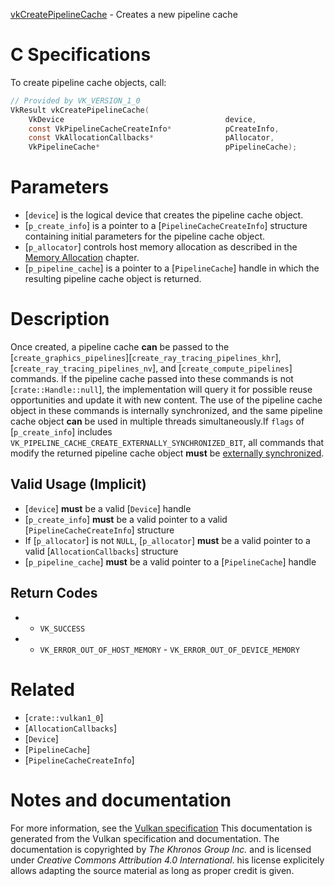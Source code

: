[vkCreatePipelineCache](https://www.khronos.org/registry/vulkan/specs/1.3-extensions/man/html/vkCreatePipelineCache.html) - Creates a new pipeline cache

# C Specifications
To create pipeline cache objects, call:
```c
// Provided by VK_VERSION_1_0
VkResult vkCreatePipelineCache(
    VkDevice                                    device,
    const VkPipelineCacheCreateInfo*            pCreateInfo,
    const VkAllocationCallbacks*                pAllocator,
    VkPipelineCache*                            pPipelineCache);
```

# Parameters
- [`device`] is the logical device that creates the pipeline cache object.
- [`p_create_info`] is a pointer to a [`PipelineCacheCreateInfo`] structure containing initial parameters for the pipeline cache object.
- [`p_allocator`] controls host memory allocation as described in the [Memory Allocation](https://www.khronos.org/registry/vulkan/specs/1.3-extensions/html/vkspec.html#memory-allocation) chapter.
- [`p_pipeline_cache`] is a pointer to a [`PipelineCache`] handle in which the resulting pipeline cache object is returned.

# Description
Once created, a pipeline cache  **can**  be passed to the
[`create_graphics_pipelines`][`create_ray_tracing_pipelines_khr`],
[`create_ray_tracing_pipelines_nv`],
and [`create_compute_pipelines`] commands.
If the pipeline cache passed into these commands is not
[`crate::Handle::null`], the implementation will query it for possible reuse
opportunities and update it with new content.
The use of the pipeline cache object in these commands is internally
synchronized, and the same pipeline cache object  **can**  be used in multiple
threads simultaneously.If `flags` of [`p_create_info`] includes
`VK_PIPELINE_CACHE_CREATE_EXTERNALLY_SYNCHRONIZED_BIT`, all commands
that modify the returned pipeline cache object  **must**  be
[externally synchronized](https://www.khronos.org/registry/vulkan/specs/1.3-extensions/html/vkspec.html#fundamentals-threadingbehavior).
## Valid Usage (Implicit)
-  [`device`] **must**  be a valid [`Device`] handle
-  [`p_create_info`] **must**  be a valid pointer to a valid [`PipelineCacheCreateInfo`] structure
-    If [`p_allocator`] is not `NULL`, [`p_allocator`] **must**  be a valid pointer to a valid [`AllocationCallbacks`] structure
-  [`p_pipeline_cache`] **must**  be a valid pointer to a [`PipelineCache`] handle

## Return Codes
*   - `VK_SUCCESS` 
*   - `VK_ERROR_OUT_OF_HOST_MEMORY`  - `VK_ERROR_OUT_OF_DEVICE_MEMORY`

# Related
- [`crate::vulkan1_0`]
- [`AllocationCallbacks`]
- [`Device`]
- [`PipelineCache`]
- [`PipelineCacheCreateInfo`]

# Notes and documentation
For more information, see the [Vulkan specification](https://www.khronos.org/registry/vulkan/specs/1.3-extensions/html/vkspec.html)
This documentation is generated from the Vulkan specification and documentation.
The documentation is copyrighted by *The Khronos Group Inc.* and is licensed under *Creative Commons Attribution 4.0 International*.
his license explicitely allows adapting the source material as long as proper credit is given.
        